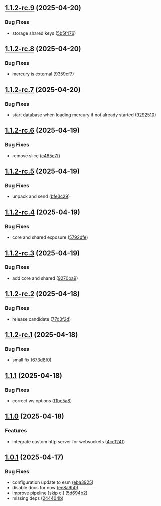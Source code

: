 ## [1.1.2-rc.9](https://github.com/trust0-project/node/compare/v1.1.2-rc.8...v1.1.2-rc.9) (2025-04-20)

### Bug Fixes

* storage shared keys ([5b5f476](https://github.com/trust0-project/node/commit/5b5f47615ff13c872ebe01b224fd49c867f5d3be))

## [1.1.2-rc.8](https://github.com/trust0-project/node/compare/v1.1.2-rc.7...v1.1.2-rc.8) (2025-04-20)

### Bug Fixes

* mercury is external ([9359cf7](https://github.com/trust0-project/node/commit/9359cf75f6600bd9ee84b8263183691452b0c0d7))

## [1.1.2-rc.7](https://github.com/trust0-project/node/compare/v1.1.2-rc.6...v1.1.2-rc.7) (2025-04-20)

### Bug Fixes

* start database when loading mercury if not already started ([9292510](https://github.com/trust0-project/node/commit/92925104687cb2e22dcbe7ef7ee2a85faad24381))

## [1.1.2-rc.6](https://github.com/trust0-project/node/compare/v1.1.2-rc.5...v1.1.2-rc.6) (2025-04-19)

### Bug Fixes

* remove slice ([c485e7f](https://github.com/trust0-project/node/commit/c485e7f97b58f8516dd13007d7f0bcc23d84bdc9))

## [1.1.2-rc.5](https://github.com/trust0-project/node/compare/v1.1.2-rc.4...v1.1.2-rc.5) (2025-04-19)

### Bug Fixes

* unpack and send ([bfe3c29](https://github.com/trust0-project/node/commit/bfe3c29f42a1a86349d37c9230839ca691e72cf8))

## [1.1.2-rc.4](https://github.com/trust0-project/node/compare/v1.1.2-rc.3...v1.1.2-rc.4) (2025-04-19)

### Bug Fixes

* core and shared exposure ([5792dfe](https://github.com/trust0-project/node/commit/5792dfeff0ab01bfba2c79b415dc3e49e3d55993))

## [1.1.2-rc.3](https://github.com/trust0-project/node/compare/v1.1.2-rc.2...v1.1.2-rc.3) (2025-04-19)

### Bug Fixes

* add core and shared ([9270ba9](https://github.com/trust0-project/node/commit/9270ba98cbf1bdfd5fb84479c11c6cdd8c0c2807))

## [1.1.2-rc.2](https://github.com/trust0-project/node/compare/v1.1.2-rc.1...v1.1.2-rc.2) (2025-04-18)

### Bug Fixes

* release candidate ([77d3f2d](https://github.com/trust0-project/node/commit/77d3f2d0c65247e446091d8b6b35f3f10fa22d46))

## [1.1.2-rc.1](https://github.com/trust0-project/node/compare/v1.1.1...v1.1.2-rc.1) (2025-04-18)

### Bug Fixes

* small fix ([673d8f0](https://github.com/trust0-project/node/commit/673d8f0867e43070496a66357c6b48259470517d))

## [1.1.1](https://github.com/trust0-project/node/compare/v1.1.0...v1.1.1) (2025-04-18)

### Bug Fixes

* correct ws options ([f1bc5a8](https://github.com/trust0-project/node/commit/f1bc5a8e3679e70e45984a75ee992371a4f02d3f))

## [1.1.0](https://github.com/trust0-project/node/compare/v1.0.1...v1.1.0) (2025-04-18)

### Features

* integrate custom http server for websockets ([4cc124f](https://github.com/trust0-project/node/commit/4cc124f5a19ecfeee631cbc903bf787c02eb12a3))

## [1.0.1](https://github.com/trust0-project/node/compare/v1.0.0...v1.0.1) (2025-04-17)

### Bug Fixes

* configuration update to esm ([eba3925](https://github.com/trust0-project/node/commit/eba392517b89e1e891131c65f98678e72ff73c6a))
* disable docs for now ([ee8a9b0](https://github.com/trust0-project/node/commit/ee8a9b0892531759142017ef78d5291d9ddb22c1))
* improve pipeline [skip ci] ([5d694b2](https://github.com/trust0-project/node/commit/5d694b2cf1e65d8183058ec2f82ecbab897f5e11))
* missing deps ([244404b](https://github.com/trust0-project/node/commit/244404b71a806b1b0fd2bf11421929ae3207890a))
